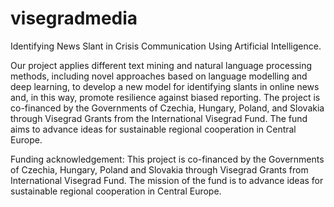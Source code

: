 # visegradmedia

Identifying News Slant in Crisis Communication Using Artificial Intelligence.

Our project applies different text mining and natural language processing methods, including novel approaches based on language modelling and deep learning, to develop a new model for identifying slants in online news and, in this way, promote resilience against biased reporting. The project is co-financed by the Governments of Czechia, Hungary, Poland, and Slovakia through Visegrad Grants from the International Visegrad Fund. The fund aims to advance ideas for sustainable regional cooperation in Central Europe.

Funding acknowledgement:
This project is co-financed by the Governments of Czechia, Hungary, Poland and Slovakia through Visegrad Grants from International Visegrad Fund. The mission of the fund is to advance ideas for sustainable regional cooperation in Central Europe.
